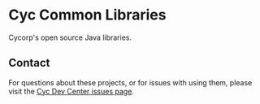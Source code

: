 Cyc Common Libraries
====================

Cycorp's open source Java libraries.


Contact
-------

For questions about these projects, or for issues with using them, please visit the
[Cyc Dev Center issues page](http://dev.cyc.com/issues/).

